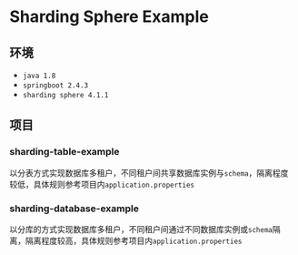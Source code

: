 # Sharding Sphere Example

## 环境

- `java 1.8`
- `springboot 2.4.3`
- `sharding sphere 4.1.1`

## 项目

### sharding-table-example

以分表方式实现数据库多租户，不同租户间共享数据库实例与`schema`，隔离程度较低，具体规则参考项目内`application.properties`

### sharding-database-example

以分库的方式实现数据库多租户，不同租户间通过不同数据库实例或`schema`隔离，隔离程度较高，具体规则参考项目内`application.properties`



